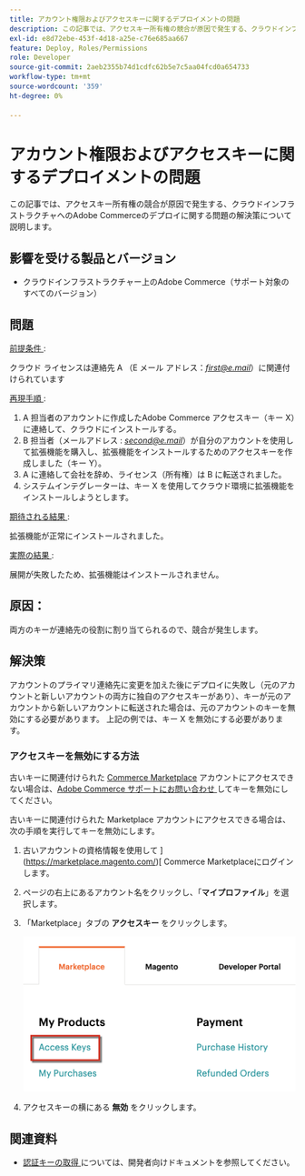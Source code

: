 ```yaml
---
title: アカウント権限およびアクセスキーに関するデプロイメントの問題
description: この記事では、アクセスキー所有権の競合が原因で発生する、クラウドインフラストラクチャへのAdobe Commerceのデプロイに関する問題の解決策について説明します。
exl-id: e8d72ebe-453f-4d18-a25e-c76e685aa667
feature: Deploy, Roles/Permissions
role: Developer
source-git-commit: 2aeb2355b74d1cdfc62b5e7c5aa04fcd0a654733
workflow-type: tm+mt
source-wordcount: '359'
ht-degree: 0%

---
```


# アカウント権限およびアクセスキーに関するデプロイメントの問題

この記事では、アクセスキー所有権の競合が原因で発生する、クラウドインフラストラクチャへのAdobe Commerceのデプロイに関する問題の解決策について説明します。

## 影響を受ける製品とバージョン

* クラウドインフラストラクチャー上のAdobe Commerce（サポート対象のすべてのバージョン）

## 問題

<u> 前提条件 </u>:

クラウド ライセンスは連絡先 A （E メール アドレス：*<u>first@e.mail</u>*）に関連付けられています

<u> 再現手順 </u>:

1. A 担当者のアカウントに作成したAdobe Commerce アクセスキー（キー X）に連絡して、クラウドにインストールする。
1. B 担当者（メールアドレス : *<u>second@e.mail</u>*）が自分のアカウントを使用して拡張機能を購入し、拡張機能をインストールするためのアクセスキーを作成しました（キー Y）。
1. A に連絡して会社を辞め、ライセンス（所有権）は B に転送されました。
1. システムインテグレーターは、キー X を使用してクラウド環境に拡張機能をインストールしようとします。

<u> 期待される結果 </u>:

拡張機能が正常にインストールされました。

<u> 実際の結果 </u>:

展開が失敗したため、拡張機能はインストールされません。

## 原因：

両方のキーが連絡先の役割に割り当てられるので、競合が発生します。

## 解決策

アカウントのプライマリ連絡先に変更を加えた後にデプロイに失敗し（元のアカウントと新しいアカウントの両方に独自のアクセスキーがあり）、キーが元のアカウントから新しいアカウントに転送された場合は、元のアカウントのキーを無効にする必要があります。 上記の例では、キー X を無効にする必要があります。

### アクセスキーを無効にする方法

古いキーに関連付けられた [Commerce Marketplace](https://marketplace.magento.com/) アカウントにアクセスできない場合は、[Adobe Commerce サポートにお問い合わせ ](/help/help-center-guide/help-center/magento-help-center-user-guide.md#submit-ticket) してキーを無効にしてください。

古いキーに関連付けられた Marketplace アカウントにアクセスできる場合は、次の手順を実行してキーを無効にします。

1. 古いアカウントの資格情報を使用して ](https://marketplace.magento.com/)[ Commerce Marketplaceにログインします。
1. ページの右上にあるアカウント名をクリックし、「**マイプロファイル**」を選択します。
1. 「Marketplace」タブの **アクセスキー** をクリックします。

   ![magento_products_access_keys_2.4.1.png](/help/troubleshooting/miscellaneous/assets/magento_products_access_keys_2.4.1.png)

1. アクセスキーの横にある **無効** をクリックします。

## 関連資料

* [ 認証キーの取得 ](https://experienceleague.adobe.com/en/docs/commerce-operations/installation-guide/prerequisites/authentication-keys) については、開発者向けドキュメントを参照してください。
